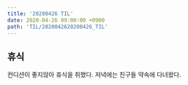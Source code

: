 ```yaml
---
title: '20200426 TIL'
date: 2020-04-26 09:00:00 +0900
path: 'TIL/2020042620200426_TIL'
---
```


## 휴식

컨디션이 좋지않아 휴식을 취했다. 저녁에는 친구들 약속에 다녀왔다.
